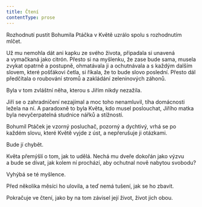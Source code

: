 ```yaml
---
title: Čtení
contentType: prose
---
```


<section>

Rozhodnutí pustit Bohumila Ptáčka v Květě uzrálo spolu s rozhodnutím mlčet.

Už mu nemohla dát ani kapku ze svého života, připadala si unavená a vymačkaná jako citrón. Přesto si na myšlenku, že zase bude sama, musela zvykat opatrně a postupně, ohmatávala ji a ochutnávala a s každým dalším slovem, které pošťákovi četla, si říkala, že to bude slovo poslední. Přesto dál předčítala o roubování stromů a zakládání zeleninových záhonů.

Byla v tom zvláštní něha, kterou s Jiřím nikdy nezažila.

Jiří se o zahradničení nezajímal a moc toho nenamluvil, tíha domácnosti ležela na ní. A paradoxně to byla Květa, kdo musel poslouchat, Jiřího matka byla nevyčerpatelná studnice nářků a stížností.

Bohumil Ptáček je vzorný posluchač, pozorný a dychtivý, vrhá se po každém slovu, které Květě vyjde z úst, a nepřerušuje ji otázkami.

Bude jí chybět.

Květa přemýšlí o tom, jak to udělá. Nechá mu dveře dokořán jako výzvu a bude se dívat, jak kolem ní prochází, aby ochutnal nově nabytou svobodu?

Vyhýbá se té myšlence.

Před několika měsíci ho ulovila, a teď nemá tušení, jak se ho zbavit.

Pokračuje ve čtení, jako by na tom závisel její život, život jich obou.

</section>
